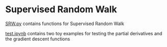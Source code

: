 # Supervised Random Walk

[SRW.py](./SRW.py) contains functions for Supervised Random Walk

[test.ipynb](./test.ipynb) contains two toy examples for testing the partial derivatives and the gradient descent functions  
  
  
  
